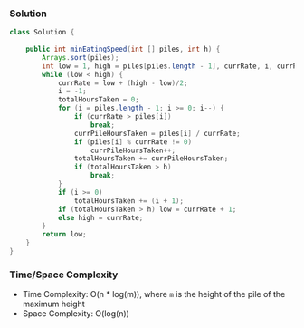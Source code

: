 ### Solution

```java
class Solution {
    
    public int minEatingSpeed(int [] piles, int h) {
        Arrays.sort(piles);
        int low = 1, high = piles[piles.length - 1], currRate, i, currPileHoursTaken, totalHoursTaken;
        while (low < high) {
            currRate = low + (high - low)/2;
            i = -1;
            totalHoursTaken = 0;
            for (i = piles.length - 1; i >= 0; i--) {
                if (currRate > piles[i]) 
                    break; 
                currPileHoursTaken = piles[i] / currRate;
                if (piles[i] % currRate != 0)
                    currPileHoursTaken++;
                totalHoursTaken += currPileHoursTaken;
                if (totalHoursTaken > h)
                    break;
            }
            if (i >= 0)
                totalHoursTaken += (i + 1);           
            if (totalHoursTaken > h) low = currRate + 1;
            else high = currRate;
        }
        return low;
    }
}
```

### Time/Space Complexity

- Time Complexity: O(n * log(m)), where `m` is the height of the pile of the maximum height
- Space Complexity: O(log(n))
